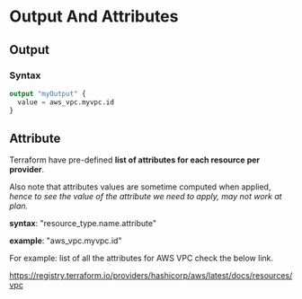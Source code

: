 # Output And Attributes

## Output

### Syntax

```tf
output "myOutput" {
  value = aws_vpc.myvpc.id
}
```

## Attribute

Terraform have pre-defined **list of attributes for each resource per provider**.

Also note that attributes values are sometime computed when applied, *hence to see the value of the attribute we need to apply, may not work at plan.*

**syntax**: "resource_type.name.attribute"

**example**: "aws_vpc.myvpc.id"

For example: list of all the attributes for AWS VPC check the below link.

https://registry.terraform.io/providers/hashicorp/aws/latest/docs/resources/vpc
